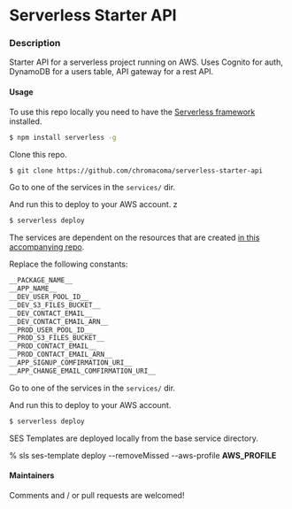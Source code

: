 # Serverless Starter API

### Description

Starter API for a serverless project running on AWS. Uses Cognito for auth, DynamoDB for a users table, API gateway for a rest API.

#### Usage

To use this repo locally you need to have the [Serverless framework](https://serverless.com) installed.

```bash
$ npm install serverless -g
```

Clone this repo.

```bash
$ git clone https://github.com/chromacoma/serverless-starter-api
```

Go to one of the services in the `services/` dir.

And run this to deploy to your AWS account.
z

```bash
$ serverless deploy
```

The services are dependent on the resources that are created [in this accompanying repo](https://github.com/chromacoma/serverless-starter-serverless-resources).

Replace the following constants:

```bash
__PACKAGE_NAME__
__APP_NAME__
__DEV_USER_POOL_ID__
__DEV_S3_FILES_BUCKET__
__DEV_CONTACT_EMAIL__
__DEV_CONTACT_EMAIL_ARN__
__PROD_USER_POOL_ID__
__PROD_S3_FILES_BUCKET__
__PROD_CONTACT_EMAIL__
__PROD_CONTACT_EMAIL_ARN__
__APP_SIGNUP_COMFIRMATION_URI__
__APP_CHANGE_EMAIL_COMFIRMATION_URI__
```

Go to one of the services in the `services/` dir.

And run this to deploy to your AWS account.

```bash
$ serverless deploy
```

SES Templates are deployed locally from the base service directory.

% sls ses-template deploy --removeMissed --aws-profile **AWS_PROFILE**

#### Maintainers

Comments and / or pull requests are welcomed!

[email]: mailto:john@minml.net
